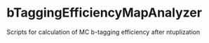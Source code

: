 # bTaggingEfficiencyMapAnalyzer
Scripts for calculation of MC b-tagging efficiency after ntuplization
